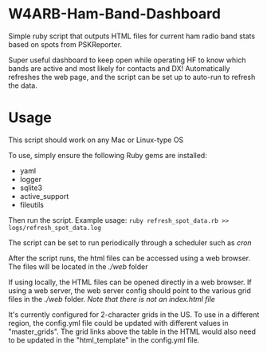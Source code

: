 # W4ARB-Ham-Band-Dashboard
Simple ruby script that outputs HTML files for current ham radio band stats based on spots from PSKReporter.

Super useful dashboard to keep open while operating HF to know which bands are active and most likely for contacts and DX! Automatically refreshes the web page, and the script can be set up to auto-run to refresh the data.

# Usage
This script should work on any Mac or Linux-type OS

To use, simply ensure the following Ruby gems are installed:
- yaml
- logger
- sqlite3
- active_support
- fileutils

Then run the script. Example usage: `ruby refresh_spot_data.rb >> logs/refresh_spot_data.log`

The script can be set to run periodically through a scheduler such as *cron*

After the script runs, the html files can be accessed using a web browser. The files will be located in the *./web* folder

If using locally, the HTML files can be opened directly in a web browser. If using a web server, the web server config should point to the various grid files in the *./web* folder. *Note that there is not an index.html file*

It's currently configured for 2-character grids in the US. To use in a different region, the config.yml file could be updated with different values in "master_grids". The grid links above the table in the HTML would also need to be updated in the "html_template" in the config.yml file.
